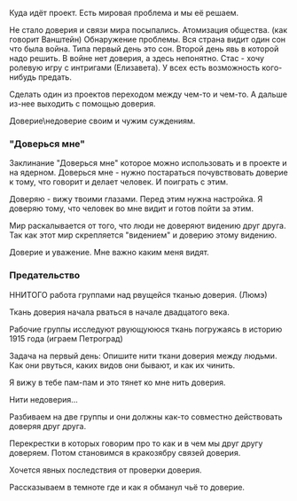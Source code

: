 Куда идёт проект.
Есть мировая проблема и мы её решаем.

Не стало доверия и связи мира посыпались.
Атомизация общества. (как говорит Ванштейн)
Обнаружение проблемы.
Вся страна видит один сон что была война. Типа первый день это сон. Второй день явь в которой надо решить.
В войне нет доверия, а здесь непонятно.
Стас - хочу ролевую игру с интригами (Елизавета). У всех есть возможность кого-нибудь предать.

Сделать один из проектов переходом между чем-то и чем-то. А дальше из-нее выходить с помощью доверия.

Доверие\недоверие своим и чужим суждениям.

### "Доверься мне" 
Заклинание "Доверься мне" которое можно использовать и в проекте и на ядерном.
Доверься мне - нужно постараться почувствовать доверие к тому, что говорит и делает человек. И поиграть с этим.

Доверяю - вижу твоими глазами. Перед этим нужна настройка.
Я доверяю тому, что человек во мне видит и готов пойти за этим.

Мир раскалывается от того, что люди не доверяют видению друг друга. Так как этот мир скрепляется "видением" и доверию этому видению.

Доверие и уважение. Мне важно каким меня видят.

### Предательство

ННИТОГО работа группами над рвущейся тканью доверия. (Люмэ)


Ткань доверия начала рваться в начале двадцатого века.

Рабочие группы исследуют рвующуююся ткань погружаясь в историю 1915 года (играем Петроград)

Задача на первый день:
Опишите нити ткани доверия между людьми. Как они рвуться, каких видов они бывают, и как их чинить.

Я вижу в тебе пам-пам и это тянет ко мне нить доверия.

Нити недоверия...

Разбиваем на две группы и они должны как-то совместно действовать доверяя друг друга.

Перекрестки в которых говорим про то как  и в чем мы друг другу доверяем. Потом становимся в кракозябру связей доверия.

Хочется явных последствия от проверки доверия.

Рассказываем в темноте где и как я обманул чьё то доверие. 

